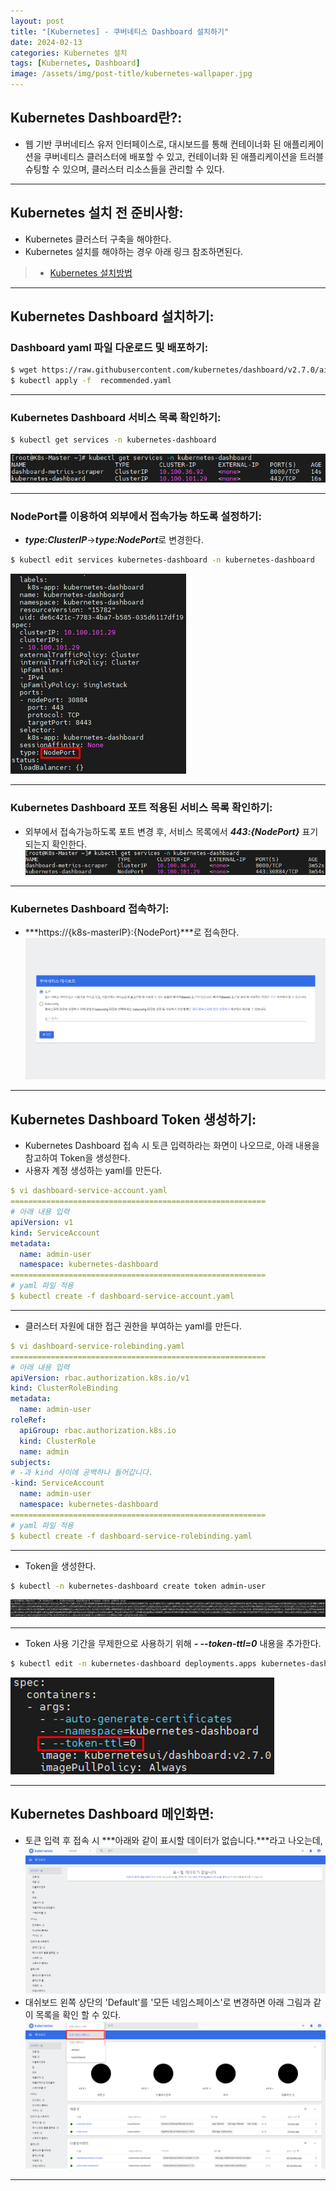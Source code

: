 ```yaml
---
layout: post
title: "[Kubernetes] - 쿠버네티스 Dashboard 설치하기"
date: 2024-02-13
categories: Kubernetes 설치
tags: [Kubernetes, Dashboard]
image: /assets/img/post-title/kubernetes-wallpaper.jpg
---
```


## Kubernetes Dashboard란?:
- 웹 기반 쿠버네티스 유저 인터페이스로, 대시보드를 통해 컨테이너화 된 애플리케이션을 쿠버네티스 클러스터에 배포할 수 있고, 컨테이너화 된 애플리케이션을 트러블슈팅할 수 있으며, 클러스터 리소스들을 관리할 수 있다.

* * *

## Kubernetes 설치 전 준비사항:
- Kubernetes 클러스터 구축을 해야한다.
- Kubernetes 설치를 해야하는 경우 아래 링크 참조하면된다.
> * [Kubernetes 설치방법](https://hwangyoonjae.github.io/kubernetes/Kubernetes-%EC%BF%A0%EB%B2%84%EB%84%A4%ED%8B%B0%EC%8A%A4-%EC%84%A4%EC%B9%98%ED%95%98%EA%B8%B0(%EB%8F%84%EC%BB%A4-X)/ "Kubernetes 설치방법")

* * *

## Kubernetes Dashboard 설치하기:
### Dashboard yaml 파일 다운로드 및 배포하기:
```bash
$ wget https://raw.githubusercontent.com/kubernetes/dashboard/v2.7.0/aio/deploy/recommended.yaml
$ kubectl apply -f  recommended.yaml
```

* * *

### Kubernetes Dashboard 서비스 목록 확인하기:
```bash
$ kubectl get services -n kubernetes-dashboard
```
[![Kubernetes dashboard 서비스 목록](/assets/img/post/kubernetes/Kubernetes%20dashboard%20서비스%20목록.png)](/assets/img/post/kubernetes/Kubernetes%20dashboard%20서비스%20목록.png)

* * *

### NodePort를 이용하여 외부에서 접속가능 하도록 설정하기:
- ***type:ClusterIP***->***type:NodePort***로 변경한다.
```bash
$ kubectl edit services kubernetes-dashboard -n kubernetes-dashboard
```
[![Kubernetes dashboard type 변경](/assets/img/post/kubernetes/Kubernetes%20dashboard%20type%20변경.png)](/assets/img/post/kubernetes/Kubernetes%20dashboard%20type%20변경.png)

* * *

### Kubernetes Dashboard 포트 적용된 서비스 목록 확인하기:
- 외부에서 접속가능하도록 포트 변경 후, 서비스 목록에서 ***443:{NodePort}*** 표기되는지 확인한다.
[![Kubernetes dashboard 서비스 포트 지정 후 목록](/assets/img/post/kubernetes/Kubernetes%20dashboard%20서비스%20포트%20지정%20후%20목록.png)](/assets/img/post/kubernetes/Kubernetes%20dashboard%20서비스%20포트%20지정%20후%20목록.png)

* * *

### Kubernetes Dashboard 접속하기:
- ***https://{k8s-masterIP}:{NodePort}***로 접속한다.
[![Kubernetes Dashboard 토큰 인증 화면](/assets/img/post/kubernetes/Kubernetes%20Dashboard%20토큰%20인증%20화면.png)](/assets/img/post/kubernetes/Kubernetes%20Dashboard%20토큰%20인증%20화면.png)

* * *

## Kubernetes Dashboard Token 생성하기:
- Kubernetes Dashboard 접속 시 토큰 입력하라는 화면이 나오므로, 아래 내용을 참고하여 Token을 생성한다.
- 사용자 계정 생성하는 yaml를 만든다.
```yaml
$ vi dashboard-service-account.yaml
=========================================================
# 아래 내용 입력
apiVersion: v1
kind: ServiceAccount
metadata:
  name: admin-user
  namespace: kubernetes-dashboard
=========================================================
# yaml 파일 적용
$ kubectl create -f dashboard-service-account.yaml
```

* * *

- 클러스터 자원에 대한 접근 권한을 부여하는 yaml를 만든다.
```yaml
$ vi dashboard-service-rolebinding.yaml
=========================================================
# 아래 내용 입력
apiVersion: rbac.authorization.k8s.io/v1
kind: ClusterRoleBinding
metadata:
  name: admin-user
roleRef:
  apiGroup: rbac.authorization.k8s.io
  kind: ClusterRole
  name: admin
subjects:
# -과 kind 사이에 공백하나 들어갑니다.
-kind: ServiceAccount
  name: admin-user
  namespace: kubernetes-dashboard
=========================================================
# yaml 파일 적용
$ kubectl create -f dashboard-service-rolebinding.yaml
```

* * *

- Token을 생성한다.
```bash
$ kubectl -n kubernetes-dashboard create token admin-user
```
[![Kubernetes Dashboard 토큰 생성](/assets/img/post/kubernetes/Kubernetes%20Dashboard%20토큰%20생성.png)](/assets/img/post/kubernetes/Kubernetes%20Dashboard%20토큰%20생성.png)

* * *

- Token 사용 기간을 무제한으로 사용하기 위해 ***- --token-ttl=0*** 내용을 추가한다.
```bash
$ kubectl edit -n kubernetes-dashboard deployments.apps kubernetes-dashboard
```
[![Kubernetes Dashboard 토큰 사용기간 무제한](/assets/img/post/kubernetes/Kubernetes%20Dashboard%20토큰%20사용기간%20무제한.png)](/assets/img/post/kubernetes/Kubernetes%20Dashboard%20토큰%20사용기간%20무제한.png)

* * *

## Kubernetes Dashboard 메인화면:
- 토큰 입력 후 접속 시 ***아래와 같이 표시할 데이터가 없습니다.***라고 나오는데,
[![Kubernetes Dashboard 초기화면](/assets/img/post/kubernetes/Kubernetes%20Dashboard%20초기화면.png)](/assets/img/post/kubernetes/Kubernetes%20Dashboard%20초기화면.png)
- 대쉬보드 왼쪽 상단의 'Default'를 '모든 네임스페이스'로 변경하면 아래 그림과 같이 목록을 확인 할 수 있다.
[![Kubernetes Dashboard 모든네임스페이스 클릭 후 화면](/assets/img/post/kubernetes/Kubernetes%20Dashboard%20모든네임스페이스%20클릭%20후%20화면.png)](/assets/img/post/kubernetes/Kubernetes%20Dashboard%20모든네임스페이스%20클릭%20후%20화면.png)

* * *